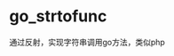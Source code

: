 # go_strtofunc

通过反射，实现字符串调用go方法，类似php
<?php
    $func = "add";
    $func();
    public function add(){
        echo "add success";
    } 
?>
